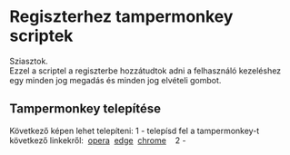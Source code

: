 # Regiszterhez tampermonkey scriptek

Sziasztok. <br />
Ezzel a scriptel a regiszterbe hozzátudtok adni a felhasználó kezeléshez egy minden jog megadás és minden jog elvételi gombot. 

## Tampermonkey telepítése

Következő képen lehet telepíteni:
1 - telepísd fel a tampermonkey-t következő linkekről:&nbsp;
 [opera](/https://addons.opera.com/en/extensions/details/tampermonkey-beta/)&nbsp;
  [edge](/https://microsoftedge.microsoft.com/addons/detail/tampermonkey/iikmkjmpaadaobahmlepeloendndfphd)&nbsp;
[chrome](https://chrome.google.com/webstore/detail/tampermonkey/dhdgffkkebhmkfjojejmpbldmpobfkfo)&nbsp;
&nbsp;
2 - 

